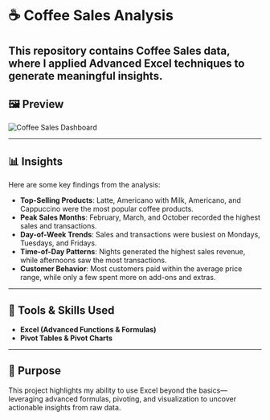 # ☕ Coffee Sales Analysis

This repository contains **Coffee Sales data**, where I applied **Advanced Excel techniques** to generate meaningful insights.  
---

## 🖼️ Preview
![Coffee Sales Dashboard](https://scontent.fmnl4-7.fna.fbcdn.net/v/t1.15752-9/551577159_1231915248971719_5689836131129207027_n.png?_nc_cat=108&ccb=1-7&_nc_sid=9f807c&_nc_ohc=leJhov1gZhIQ7kNvwGXyoFA&_nc_oc=AdneoRe1SvA3z71sSWJqFUUhgh4GQt-5fhRifR4dav_WWGOahMuJ5qKLAqnnclZjcuodqLQHBhGWAjiF7_-kHOEw&_nc_zt=23&_nc_ht=scontent.fmnl4-7.fna&oh=03_Q7cD3QGqbpK6JAfRSPZmj1RWeNFh1zEbwvhuXtQuJ9esm6PmJw&oe=6904526D) 

---

## 📊 Insights
Here are some key findings from the analysis:

- **Top-Selling Products**: Latte, Americano with Milk, Americano, and Cappuccino were the most popular coffee products.  
- **Peak Sales Months**: February, March, and October recorded the highest sales and transactions.
- **Day-of-Week Trends**: Sales and transactions were busiest on Mondays, Tuesdays, and Fridays.  
- **Time-of-Day Patterns**: Nights generated the highest sales revenue, while afternoons saw the most transactions.  
- **Customer Behavior**: Most customers paid within the average price range, while only a few spent more on add-ons and extras.  


---

## 🔧 Tools & Skills Used
- **Excel (Advanced Functions & Formulas)**
- **Pivot Tables & Pivot Charts**

---

## 🚀 Purpose
This project highlights my ability to use Excel beyond the basics—leveraging advanced formulas, pivoting, and visualization to uncover actionable insights from raw data.
